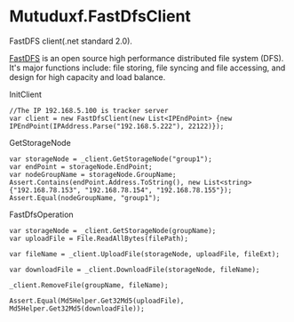 # Mutuduxf.FastDfsClient

FastDFS client(.net standard 2.0).

[FastDFS](https://github.com/happyfish100/fastdfs) is an open source high performance distributed file system (DFS). It's major functions include: file storing, file syncing and file accessing, and design for high capacity and load balance.

InitClient

    //The IP 192.168.5.100 is tracker server
    var client = new FastDfsClient(new List<IPEndPoint> {new IPEndPoint(IPAddress.Parse("192.168.5.222"), 22122)});

GetStorageNode

    var storageNode = _client.GetStorageNode("group1");
    var endPoint = storageNode.EndPoint;
    var nodeGroupName = storageNode.GroupName;
    Assert.Contains(endPoint.Address.ToString(), new List<string> {"192.168.78.153", "192.168.78.154", "192.168.78.155"});
    Assert.Equal(nodeGroupName, "group1");

FastDfsOperation

    var storageNode = _client.GetStorageNode(groupName);
    var uploadFile = File.ReadAllBytes(filePath);

    var fileName = _client.UploadFile(storageNode, uploadFile, fileExt);

    var downloadFile = _client.DownloadFile(storageNode, fileName);

    _client.RemoveFile(groupName, fileName);

    Assert.Equal(Md5Helper.Get32Md5(uploadFile), Md5Helper.Get32Md5(downloadFile));